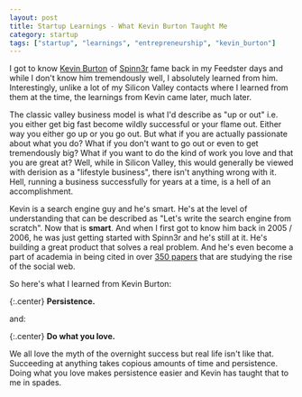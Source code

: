 ```yaml
---
layout: post
title: Startup Learnings - What Kevin Burton Taught Me
category: startup
tags: ["startup", "learnings", "entrepreneurship", "kevin_burton"]
---
```

I got to know [Kevin Burton](https://github.com/burtonator) of [Spinn3r](http://www.spinn3r.com/) fame back in my Feedster days and while I don't know him tremendously well, I absolutely learned from him.  Interestingly, unlike a lot of my Silicon Valley contacts where I learned from them at the time, the learnings from Kevin came later, much later.  

The classic valley business model is what I'd describe as "up or out" i.e. you either get big fast become wildly successful or your flame out.  Either way you either go up or you go out.  But what if you are actually passionate about what you do?  What if you don't want to go out or even to get tremendously big?  What if you want to do the kind of work you love and that you are great at?  Well, while in Silicon Valley, this would generally be viewed with derision as a "lifestyle business", there isn't anything wrong with it.  Hell, running a business successfully for years at a time, is a hell of an accomplishment. 

Kevin is a search engine guy and he's smart.  He's at the level of understanding that can be described as "Let's write the search engine from scratch".  Now that is **smart**.  And when I first got to know him back in 2005 / 2006, he was just getting started with Spinn3r and he's still at it.  He's building a great product that solves a real problem.  And he's even become a part of academia in being cited in over [350 papers](https://scholar.google.com/scholar?q=spinn3r) that are studying the rise of the social web.

So here's what I learned from Kevin Burton:

{:.center}
**Persistence.**

and:

{:.center}
**Do what you love.**

We all love the myth of the overnight success but real life isn't like that.  Succeeding at anything takes copious amounts of time and persistence.  Doing what you love makes persistence easier and Kevin has taught that to me in spades.  